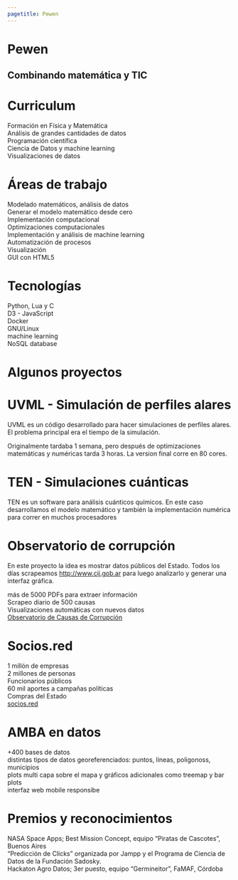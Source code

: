 ```yaml
---
pagetitle: Pewen
---
```


# Pewen
## Combinando matemática y TIC

# Curriculum
Formación en Física y Matemática<br>
Análisis de grandes cantidades de datos<br>
Programación científica<br>
Ciencia de Datos y machine learning<br>
Visualizaciones de datos<br>


# Áreas de trabajo

 Modelado matemáticos, análisis de datos <br>
 Generar el modelo matemático desde cero <br>
 Implementación computacional <br>
 Optimizaciones computacionales <br>
 Implementación y análisis de machine learning <br>
 Automatización de procesos <br>
 Visualización <br>
 GUI con HTML5

# Tecnologías

 Python, Lua y C <br>
 D3 - JavaScript <br>
 Docker <br>
 GNU/Linux <br>
 machine learning <br>
 NoSQL database

# Algunos proyectos

# UVML - Simulación de perfiles alares

UVML es un código desarrollado para hacer simulaciones de perfiles alares. El problema principal era el tiempo de la simulación.

Originalmente tardaba 1 semana, pero después de optimizaciones matemáticas y numéricas tarda 3 horas. La version final corre en 80 cores.

# TEN - Simulaciones cuánticas

TEN es un software para análisis cuánticos químicos. En este caso desarrollamos el modelo matemático y también la implementación numérica para correr en muchos procesadores

# Observatorio de corrupción
En este proyecto la idea es mostrar datos públicos del Estado. Todos los días scrapeamos http://www.cij.gob.ar para luego analizarlo y generar una interfaz gráfica.

más de 5000 PDFs para extraer información <br>
Scrapeo diario de 500 causas <br>
Visualizaciones automáticas con nuevos datos<br>
[Observatorio de Causas de Corrupción](http://conocimientoabierto.org/observatorio-corrupcion/)

# Socios.red
1 millón de empresas <br>
2 millones de personas <br>
Funcionarios públicos <br>
60 mil aportes a campañas políticas <br>
Compras del Estado <br>
[socios.red](https://secret-device-211719.appspot.com/)

# AMBA en datos

+400 bases de datos<br>
distintas tipos de datos georeferenciados: puntos, líneas, poligonoss, municipios<br>
plots multi capa sobre el mapa y gráficos adicionales como treemap y bar plots<br>
interfaz web mobile responsibe



# Premios y reconocimientos
NASA Space Apps; Best Mission Concept, equipo “Piratas de Cascotes”, Buenos
Aires<br>
“Predicción de Clicks” organizada por Jampp y el Programa de Ciencia de Datos de la Fundación Sadosky.<br>
Hackaton Agro Datos; 3er puesto, equipo “Germineitor”, FaMAF, Córdoba
